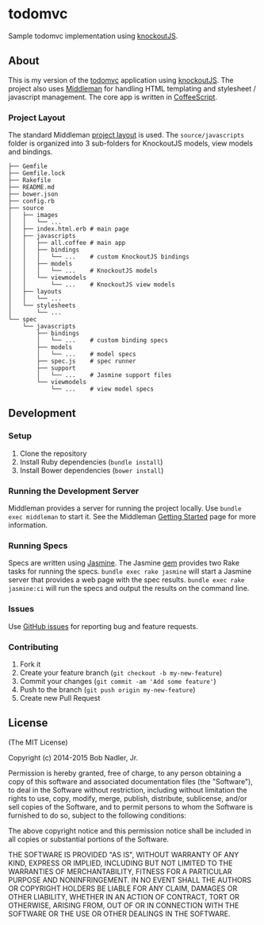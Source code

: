 # todomvc
Sample todomvc implementation using [knockoutJS](http://knockoutjs.com/index.html).

## About
This is my version of the [todomvc](http://todomvc.com/) application using [knockoutJS](http://knockoutjs.com/index.html). The project also uses [Middleman](http://middlemanapp.com/) for handling HTML templating and stylesheet / javascript management. The core app is written in [CoffeeScript](http://coffeescript.org/).

### Project Layout
The standard Middleman [project layout](http://middlemanapp.com/basics/directory-structure/) is used. The `source/javascripts` folder is organized into 3 sub-folders for KnockoutJS models, view models and bindings.

```
├── Gemfile
├── Gemfile.lock
├── Rakefile
├── README.md
├── bower.json
├── config.rb
├── source
│   ├── images
│   │   └── ...
│   ├── index.html.erb # main page
│   ├── javascripts
│   │   ├── all.coffee # main app
│   │   ├── bindings
│   │   │   └── ...    # custom KnockoutJS bindings
│   │   ├── models
│   │   │   └── ...    # KnockoutJS models
│   │   └── viewmodels
│   │       └── ...    # KnockoutJS view models
│   ├── layouts
│   │   └── ...
│   └── stylesheets
│       └── ...
└── spec
    └── javascripts
        ├── bindings
        │   └── ...    # custom binding specs
        ├── models
        │   └── ...    # model specs
        ├── spec.js    # spec runner
        ├── support
        │   └── ...    # Jasmine support files
        └── viewmodels
            └── ...    # view model specs
```

## Development
### Setup
1. Clone the repository
2. Install Ruby dependencies (`bundle install`)
2. Install Bower dependencies (`bower install`)

### Running the Development Server
Middleman provides a server for running the project locally. Use `bundle exec middleman` to start it. See the Middleman [Getting Started](http://middlemanapp.com/basics/getting-started/) page for more information.

### Running Specs
Specs are written using [Jasmine](http://jasmine.github.io/). The Jasmine [gem](https://github.com/pivotal/jasmine-gem) provides two Rake tasks for running the specs. `bundle exec rake jasmine` will start a Jasmine server that provides a web page with the spec results. `bundle exec rake jasmine:ci` will run the specs and output the results on the command line.

### Issues
Use [GitHub issues](http://github.com/bnadlerjr/todomvc/issues) for reporting bug and feature requests.

### Contributing
1. Fork it
2. Create your feature branch (`git checkout -b my-new-feature`)
3. Commit your changes (`git commit -am 'Add some feature'`)
4. Push to the branch (`git push origin my-new-feature`)
5. Create new Pull Request

## License
(The MIT License)

Copyright (c) 2014-2015 Bob Nadler, Jr.

Permission is hereby granted, free of charge, to any person obtaining a copy of this software and associated documentation files (the "Software"), to deal in the Software without restriction, including without limitation the rights to use, copy, modify, merge, publish, distribute, sublicense, and/or sell copies of the Software, and to permit persons to whom the Software is furnished to do so, subject to the following conditions:

The above copyright notice and this permission notice shall be included in all copies or substantial portions of the Software.

THE SOFTWARE IS PROVIDED "AS IS", WITHOUT WARRANTY OF ANY KIND, EXPRESS OR IMPLIED, INCLUDING BUT NOT LIMITED TO THE WARRANTIES OF MERCHANTABILITY, FITNESS FOR A PARTICULAR PURPOSE AND NONINFRINGEMENT. IN NO EVENT SHALL THE AUTHORS OR COPYRIGHT HOLDERS BE LIABLE FOR ANY CLAIM, DAMAGES OR OTHER LIABILITY, WHETHER IN AN ACTION OF CONTRACT, TORT OR OTHERWISE, ARISING FROM, OUT OF OR IN CONNECTION WITH THE SOFTWARE OR THE USE OR OTHER DEALINGS IN THE SOFTWARE.
